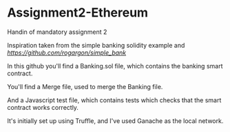 # Assignment2-Ethereum

Handin of mandatory assignment 2

Inspiration taken from the simple banking solidity example and  *https://github.com/rogargon/simple_bank*

In this github you'll find a Banking.sol file, which contains the banking smart contract.

You'll find a Merge file, used to merge the Banking file.

And a Javascript test file, which contains tests which checks that the smart contract works correctly.

It's initially set up using Truffle, and I've used Ganache as the local network.
